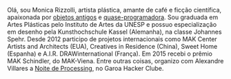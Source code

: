 Olá, sou Monica Rizzolli, artista plástica, amante de café e ficção científica, apaixonada por [objetos antigos](http://lista.mercadolivre.com.br/_CustId_237040508) e [quase-programadora](http://arteprog.space/).
Sou graduada em Artes Plásticas pelo Instituto de Artes da UNESP e possuo especialização em desenho pela Kunsthochschule Kassel (Alemanha), na classe Johannes Spehr. Desde 2012 participo de projetos internacionais como MAK Center Artists and Architects (EUA), Creatives in Residence (China), Sweet Home (Espanha) e A.I.R. DRAWinternational (França). Em 2015 recebi o prêmio MAK Schindler, do MAK-Viena. Entre outras coisas, organizo com Alexandre Villares a [Noite de Processing](https://garoa.net.br/wiki/Noite_de_Processing), no Garoa Hacker Clube.
